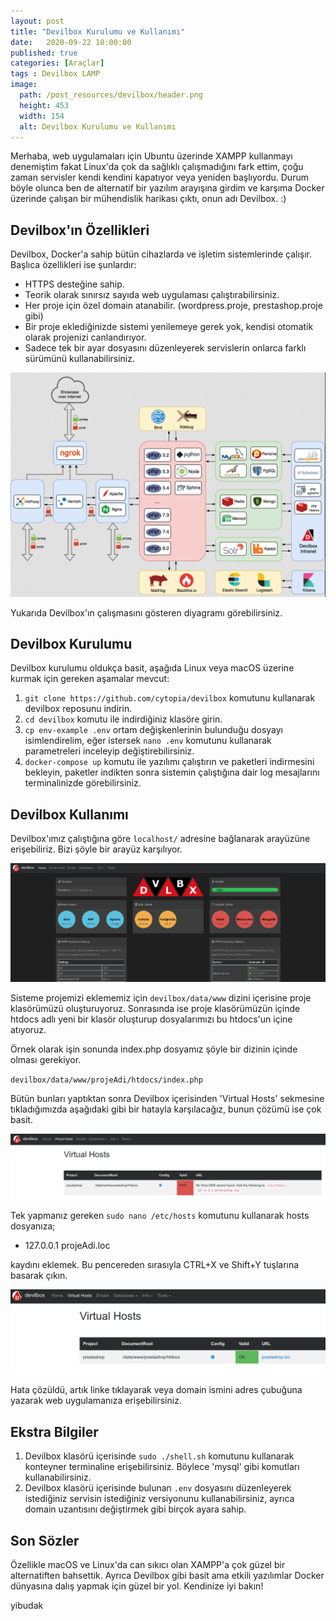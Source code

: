 ```yaml
---
layout: post
title: "Devilbox Kurulumu ve Kullanımı"
date:	2020-09-22 10:00:00
published: true
categories: [Araçlar]
tags : Devilbox LAMP
image:
  path: /post_resources/devilbox/header.png
  height: 453
  width: 154
  alt: Devilbox Kurulumu ve Kullanımı
---
```


Merhaba, web uygulamaları için Ubuntu üzerinde XAMPP kullanmayı denemiştim fakat Linux'da çok da sağlıklı çalışmadığını fark ettim, çoğu zaman servisler kendi kendini kapatıyor veya yeniden başlıyordu. Durum böyle olunca ben de alternatif bir yazılım arayışına girdim ve karşıma Docker üzerinde çalışan bir mühendislik harikası çıktı, onun adı Devilbox. :)


## [](#header-3)Devilbox'ın Özellikleri

Devilbox, Docker'a sahip bütün cihazlarda ve işletim sistemlerinde çalışır. Başlıca özellikleri ise şunlardır:

* HTTPS desteğine sahip.
* Teorik olarak sınırsız sayıda web uygulaması çalıştırabilirsiniz.
* Her proje için özel domain atanabilir. (wordpress.proje, prestashop.proje gibi)
* Bir proje eklediğinizde sistemi yenilemeye gerek yok, kendisi otomatik olarak projenizi canlandırıyor.
* Sadece tek bir ayar dosyasını düzenleyerek servislerin onlarca farklı sürümünü kullanabilirsiniz.


![Devilbox Diyagramı](/post_resources/devilbox/diagram.png)

Yukarıda Devilbox'ın çalışmasını gösteren diyagramı görebilirsiniz.

## [](#header-3)Devilbox Kurulumu

Devilbox kurulumu oldukça basit, aşağıda Linux veya macOS üzerine kurmak için gereken aşamalar mevcut:

1. `git clone https://github.com/cytopia/devilbox` komutunu kullanarak devilbox reposunu indirin.
1. `cd devilbox` komutu ile indirdiğiniz klasöre girin.
1. `cp env-example .env` ortam değişkenlerinin bulunduğu dosyayı isimlendirelim, eğer istersek `nano .env` komutunu kullanarak parametreleri inceleyip değiştirebilirsiniz.
1. `docker-compose up` komutu ile yazılımı çalıştırın ve paketleri indirmesini bekleyin, paketler indikten sonra sistemin çalıştığına dair log mesajlarını terminalinizde görebilirsiniz.


## [](#header-3)Devilbox Kullanımı

Devilbox'ımız çalıştığına göre `localhost/` adresine bağlanarak arayüzüne erişebiliriz. Bizi şöyle bir arayüz karşılıyor. 

![Devilbox Anasayfa](/post_resources/devilbox/mainpage.png)

Sisteme projemizi eklememiz için `devilbox/data/www` dizini içerisine proje klasörümüzü oluşturuyoruz. Sonrasında ise proje klasörümüzün içinde htdocs adlı yeni bir klasör oluşturup dosyalarımızı bu htdocs'un içine atıyoruz.

Örnek olarak işin sonunda index.php dosyamız şöyle bir dizinin içinde olması gerekiyor.

`devilbox/data/www/projeAdi/htdocs/index.php`


Bütün bunları yaptıktan sonra Devilbox içerisinden 'Virtual Hosts' sekmesine tıkladığımızda aşağıdaki gibi bir hatayla karşılacağız, bunun çözümü ise çok basit.

![Devilbox hata](/post_resources/devilbox/error.png)

Tek yapmanız gereken `sudo nano /etc/hosts` komutunu kullanarak hosts dosyanıza;

* 127.0.0.1	projeAdi.loc

kaydını eklemek. Bu pencereden sırasıyla CTRL+X ve Shift+Y tuşlarına basarak çıkın. 

![Devilbox Hata Çözümü](/post_resources/devilbox/problemsolved.png)

Hata çözüldü, artık linke tıklayarak veya domain ismini adres çubuğuna yazarak web uygulamanıza erişebilirsiniz.

## [](#header-3)Ekstra Bilgiler

1. Devilbox klasörü içerisinde `sudo ./shell.sh` komutunu kullanarak konteyner terminaline erişebilirsiniz. Böylece 'mysql' gibi komutları kullanabilirsiniz.
1. Devilbox klasörü içerisinde bulunan `.env` dosyasını düzenleyerek istediğiniz servisin istediğiniz versiyonunu kullanabilirsiniz, ayrıca domain uzantısını değiştirmek gibi birçok ayara sahip.

## [](#header-3)Son Sözler

Özellikle macOS ve Linux'da can sıkıcı olan XAMPP'a çok güzel bir alternatiften bahsettik. Ayrıca Devilbox gibi basit ama etkili yazılımlar Docker dünyasına dalış yapmak için güzel bir yol. Kendinize iyi bakın!

yibudak
